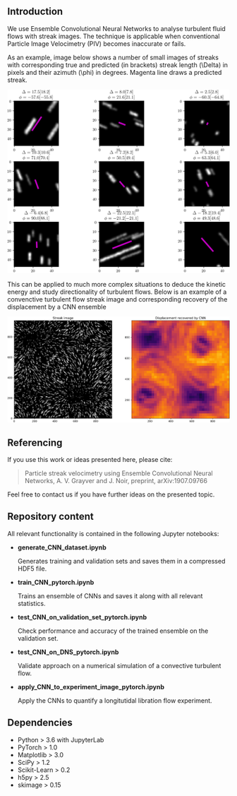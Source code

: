 ## Introduction
We use Ensemble Convolutional Neural Networks to analyse turbulent fluid flows with streak images. The technique is applicable when conventional Particle Image Velocimetry (PIV) becomes inaccurate or fails.

As an example, image below shows a number of small images of streaks with corresponding true and predicted (in brackets) streak length (\Delta) in pixels and their azimuth (\phi) in degrees. Magenta line draws a predicted streak.

![alt text](paper/figs/figure3.png)

This can be applied to much more complex situations to deduce the kinetic energy and study directionality of turbulent flows. Below is an example of a convenctive turbulent flow streak image and corresponding recovery of the displacement by a CNN ensemble

![alt text](paper/graphical_abstract.png)

## Referencing 
If you use this work or ideas presented here, please cite:

> Particle streak velocimetry using Ensemble Convolutional Neural Networks, A. V. Grayver and J. Noir, preprint, arXiv:1907.09766

Feel free to contact us if you have further ideas on the presented topic.

## Repository content

All relevant functionality is contained in the following Jupyter notebooks:

* **generate_CNN_dataset.ipynb**

   Generates training and validation sets and saves them in a compressed HDF5 file.

* **train_CNN_pytorch.ipynb**

   Trains an ensemble of CNNs and saves it along with all relevant statistics.

* **test_CNN_on_validation_set_pytorch.ipynb**

   Check performance and accuracy of the trained ensemble on the validation set.
   
* **test_CNN_on_DNS_pytorch.ipynb**

   Validate approach on a numerical simulation of a convective turbulent flow.
   
* **apply_CNN_to_experiment_image_pytorch.ipynb**

   Apply the CNNs to quantify a longitutidal libration flow experiment. 
   
## Dependencies

* Python > 3.6 with JupyterLab
* PyTorch > 1.0 
* Matplotlib > 3.0
* SciPy > 1.2
* Scikit-Learn > 0.2
* h5py > 2.5
* skimage > 0.15
